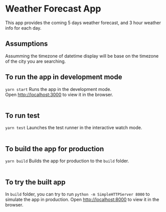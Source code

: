 # Weather Forecast App

This app provides the coming 5 days weather forecast, and 3 hour weather info for each day.<br>

## Assumptions
Assumming the timezone of datetime display will be base on the timezone of the city you are searching.

## To run the app in development mode
`yarn start` Runs the app in the development mode.<br>
Open [http://localhost:3000](http://localhost:3000) to view it in the browser.<br><br>

## To run test
`yarn test` Launches the test runner in the interactive watch mode.<br><br>

## To build the app for production
`yarn build` Builds the app for production to the `build` folder.<br><br>

## To try the built app
In `build` folder, you can try to run `python -m SimpleHTTPServer 8000` to simulate the app in production. Open [http://localhost:8000](http://localhost:8000) to view it in the browser.